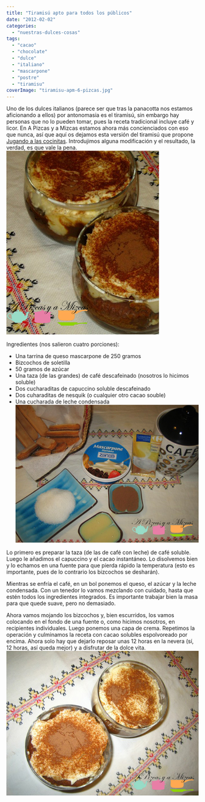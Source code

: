 ```yaml
---
title: "Tiramisú apto para todos los públicos"
date: "2012-02-02"
categories:
  - "nuestras-dulces-cosas"
tags:
  - "cacao"
  - "chocolate"
  - "dulce"
  - "italiano"
  - "mascarpone"
  - "postre"
  - "tiramisu"
coverImage: "tiramisu-apm-6-pizcas.jpg"
---
```


Uno de los dulces italianos (parece ser que tras la panacotta nos estamos aficionando a ellos) por antonomasia es el tiramisú, sin embargo hay personas que no lo pueden tomar, pues la receta tradicional incluye café y licor. En A Pizcas y a Mizcas estamos ahora más concienciados con eso que nunca, así que aquí os dejamos esta versión del tiramisú que propone [Jugando a las cocinitas](http://jugandoalascocinitas-silvia.blogspot.com/search?q=tiramis%C3%BA "Tiramisú veloce"). Introdujimos alguna modificación y el resultado, la verdad, es que vale la pena.![](images/tiramisu-apm-6-pizcas.jpg "tiramisu apm (6) (pizcas)")

Ingredientes (nos salieron cuatro porciones):

- Una tarrina de queso mascarpone de 250 gramos
- Bizcochos de soletilla
- 50 gramos de azúcar
- Una taza (de las grandes) de café descafeinado (nosotros lo hicimos soluble)
- Dos cucharaditas de capuccino soluble descafeinado
- Dos cuharaditas de nesquik (o cualquier otro cacao souble)
- Una cucharada de leche condensada![](images/tiramisu-apm-1-pizcas.jpg "tiramisu apm (1) (pizcas)")

Lo primero es preparar la taza (de las de café con leche) de café soluble. Luego le añadimos el capuccino y el cacao instantáneo. Lo disolvemos bien y lo echamos en una fuente para que pierda rápido la temperatura (esto es importante, pues de lo contrario los bizcochos se desharán).

Mientras se enfría el café, en un bol ponemos el queso, el azúcar y la leche condensada. Con un tenedor lo vamos mezclando con cuidado, hasta que estén todos los ingredientes integrados. Es importante trabajar bien la masa para que quede suave, pero no demasiado.

Ahora vamos mojando los bizcochos y, bien escurridos, los vamos colocando en el fondo de una fuente o, como hicimos nosotros, en recipientes individuales. Luego ponemos una capa de crema. Repetimos la operación y culminamos la receta con cacao solubles espolvoreado por encima. Ahora solo hay que dejarlo reposar unas 12 horas en la nevera (sí, 12 horas, así queda mejor) y a disfrutar de la dolce vita.![](images/tiramisu-apm-5-pizcas.jpg "tiramisu apm (5) (pizcas)")
